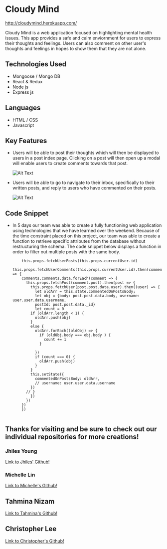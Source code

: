 # Cloudy Mind

http://cloudymind.herokuapp.com/

Cloudy Mind is a web application focused on highlighting mental health issues. 
This app provides a safe and calm enviornment for users to express their 
thoughts and feelings. Users can also comment on other user's thoughts and 
feelings in hopes to show them that they are not alone. 

## Technologies Used

* Mongoose / Mongo DB
* React & Redux
* Node js
* Express js

## Languages 
* HTML / CSS
* Javascript

## Key Features

* Users will be able to post their thoughts which will then be displayed to
users in a post index page. Clicking on a post will then open up a modal will 
enable users to create comments towards that post.

&nbsp;&nbsp;&nbsp;&nbsp;&nbsp;&nbsp;![Alt Text](https://media.giphy.com/media/XjhZOa7i8UUrMxxQgn/giphy.gif)

* Users will be able to go to navigate to their inbox, specifically to their written posts,
and reply to users who have commented on their posts.

&nbsp;&nbsp;&nbsp;&nbsp;&nbsp;&nbsp;![Alt Text](https://media.giphy.com/media/ydCz1iKG0EVlrBU4tx/giphy.gif)

## Code Snippet

* In 5 days our team was able to create a fully functioning web application using 
technologies that we have learned over the weekend. Because of the time constraint 
placed on this project, our team was able to create a function to retrieve specific 
attributes from the database without restructuring the schema. The code snippet below
displays a function in order to filter out multiple posts with the same body.

    ```
        this.props.fetchUserPosts(this.props.currentUser.id)
        this.props.fetchUserComments(this.props.currentUser.id).then(comments => {
        comments.comments.data.forEach(comment => {
          this.props.fetchPost(comment.post).then(post => {
            this.props.fetchUser(post.post.data.user).then((user) => {
              let oldArr = this.state.commentedOnPostsBody;
              let obj = {body: post.post.data.body, username: user.user.data.username, 
              postId: post.post.data._id}
              let count = 0
            if (oldArr.length < 1) {
              oldArr.push(obj)
            }
            else {
              oldArr.forEach((oldObj) => {
                if (oldObj.body === obj.body ) {
                  count += 1
                }
                
              })
              if (count === 0) {
                oldArr.push(obj)
              }
            }
            this.setState({
              commentedOnPostsBody: oldArr,
              // username: user.user.data.username
            })
          // }
            })       
          })
        })
        })
      
  ```
## Thanks for visiting and be sure to check out our individual repositories for more creations!

### Jhiles Young   
[Link to Jhiles' Github!](https://github.com/jhilesyoung)

### Michelle Lin
[Link to Michelle's Github!](https://github.com/michelleamazinglin)

## Tahmina Nizam
[Link to Tahmina's Github!](https://github.com/tnizam)

## Christopher Lee
[Link to Christopher's Github!](https://github.com/Gogetaspirit)